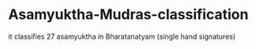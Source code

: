 # Asamyuktha-Mudras-classification
it classifies 27  asamyuktha  in Bharatanatyam (single hand signatures)
